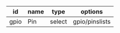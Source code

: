 id    |name |type          |options       
------|-----|--------------|--------------
gpio  |Pin  |select        |gpio/pinslists